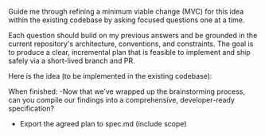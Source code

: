 Guide me through refining a minimum viable change (MVC) for this idea within the existing codebase by asking focused questions one at a time.

Each question should build on my previous answers and be grounded in the current repository's architecture, conventions, and constraints. The goal is to produce a clear, incremental plan that is feasible to implement and ship safely via a short-lived branch and PR.

Here is the idea (to be implemented in the existing codebase): <idea>


When finished:
-Now that we’ve wrapped up the brainstorming process, can you compile our findings into a comprehensive, developer-ready specification? 
 
- Export the agreed plan to spec.md (include scope)
